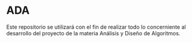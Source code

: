 # ADA
Este repositorio se utilizará con el fin de realizar todo lo concerniente al desarrollo del proyecto de la materia Análisis y Diseño de Algoritmos.
